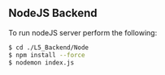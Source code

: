 ## NodeJS Backend

To run nodeJS server perform the following:

```bash
$ cd ./L5_Backend/Node
$ npm install --force
$ nodemon index.js
```